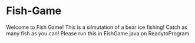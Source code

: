 # Fish-Game
Welcome to Fish Game!
This is a silmutation of a bear ice fishing! Catch as many fish as you can!
Please run this in FishGame.java on ReadytoProgram

